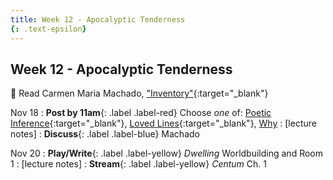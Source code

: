 ```yaml
---
title: Week 12 - Apocalyptic Tenderness
{: .text-epsilon}
---
```


## Week 12 - Apocalyptic Tenderness

📖 Read Carmen Maria Machado, ["Inventory"](ws297y/assets/pdfs/machado_inventory.pdf){:target="_blank"}   

Nov 18
: **Post by 11am**{: .label .label-red} Choose *one* of: [Poetic Inference](https://visforvali.github.io/ws297y/prompts/#loved-lines){:target="_blank"}, [Loved Lines](https://visforvali.github.io/ws297y/prompts/#loved-lines){:target="_blank"}, [Why](https://visforvali.github.io/ws297y/prompts/#why)
  : [lecture notes]
: **Discuss**{: .label .label-blue} Machado

Nov 20
: **Play/Write**{: .label .label-yellow} *Dwelling* Worldbuilding and Room 1
  : [lecture notes]
: **Stream**{: .label .label-yellow} *Centum* Ch. 1